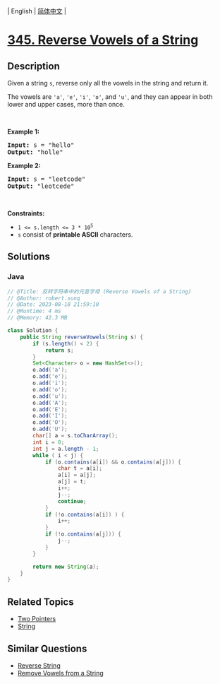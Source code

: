 
| English | [简体中文](README.md) |

# [345. Reverse Vowels of a String](https://leetcode.cn//problems/reverse-vowels-of-a-string/)

## Description

<p>Given a string <code>s</code>, reverse only all the vowels in the string and return it.</p>

<p>The vowels are <code>&#39;a&#39;</code>, <code>&#39;e&#39;</code>, <code>&#39;i&#39;</code>, <code>&#39;o&#39;</code>, and <code>&#39;u&#39;</code>, and they can appear in both lower and upper cases, more than once.</p>

<p>&nbsp;</p>
<p><strong class="example">Example 1:</strong></p>
<pre><strong>Input:</strong> s = "hello"
<strong>Output:</strong> "holle"
</pre><p><strong class="example">Example 2:</strong></p>
<pre><strong>Input:</strong> s = "leetcode"
<strong>Output:</strong> "leotcede"
</pre>
<p>&nbsp;</p>
<p><strong>Constraints:</strong></p>

<ul>
	<li><code>1 &lt;= s.length &lt;= 3 * 10<sup>5</sup></code></li>
	<li><code>s</code> consist of <strong>printable ASCII</strong> characters.</li>
</ul>


## Solutions


### Java

```Java
// @Title: 反转字符串中的元音字母 (Reverse Vowels of a String)
// @Author: robert.sunq
// @Date: 2023-08-10 21:59:10
// @Runtime: 4 ms
// @Memory: 42.3 MB

class Solution {
    public String reverseVowels(String s) {
        if (s.length() < 2) {
            return s;
        }
        Set<Character> o = new HashSet<>();
        o.add('a');
        o.add('e');
        o.add('i');
        o.add('o');
        o.add('u');
        o.add('A');
        o.add('E');
        o.add('I');
        o.add('O');
        o.add('U');
        char[] a = s.toCharArray();
        int i = 0;
        int j = a.length - 1;
        while ( i < j) {
            if (o.contains(a[i]) && o.contains(a[j])) {
                char t = a[i];
                a[i] = a[j];
                a[j] = t;
                i++;
                j--;
                continue;
            } 
            if (!o.contains(a[i]) ) {
                i++;
            }
            if (!o.contains(a[j])) {
                j--;
            }
        }

        return new String(a);
    }
}
```



## Related Topics

- [Two Pointers](https://leetcode.cn//tag/two-pointers)
- [String](https://leetcode.cn//tag/string)

## Similar Questions

- [Reverse String](../reverse-string/README_EN.md)
- [Remove Vowels from a String](../remove-vowels-from-a-string/README_EN.md)
